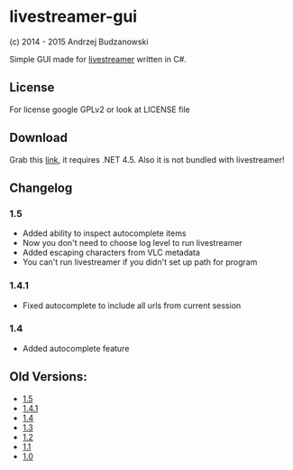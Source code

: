 ﻿# livestreamer-gui
(c) 2014 - 2015 Andrzej Budzanowski

Simple GUI made for [livestreamer](http://livestreamer.readthedocs.org/en/latest/) written in C#.

## License
For license google GPLv2 or look at LICENSE file

## Download
Grab this [link](https://dl.dropboxusercontent.com/u/35418266/dev/livestreamer-gui/livestreamer-gui-1.5.exe),
it requires .NET 4.5. Also it is not bundled with livestreamer!

## Changelog
### 1.5
* Added ability to inspect autocomplete items
* Now you don't need to choose log level to run livestreamer
* Added escaping characters from VLC metadata
* You can't run livestreamer if you didn't set up path for program

### 1.4.1
* Fixed autocomplete to include all urls from current session

### 1.4
* Added autocomplete feature

## Old Versions:
* [1.5](https://dl.dropboxusercontent.com/u/35418266/dev/livestreamer-gui/livestreamer-gui-1.5.exe)
* [1.4.1](https://dl.dropboxusercontent.com/u/35418266/dev/livestreamer-gui/livestreamer-gui-1.4.1.exe)
* [1.4](https://dl.dropboxusercontent.com/u/35418266/dev/livestreamer-gui/livestreamer-gui-1.4.exe)
* [1.3](https://dl.dropboxusercontent.com/u/35418266/dev/livestreamer-gui/livestreamer-gui-1.3.exe)
* [1.2](https://dl.dropboxusercontent.com/u/35418266/dev/livestreamer-gui/livestreamer-gui-1.2.exe)
* [1.1](https://dl.dropboxusercontent.com/u/35418266/dev/livestreamer-gui/livestreamer-gui-1.1.exe)
* [1.0](https://dl.dropboxusercontent.com/u/35418266/dev/livestreamer-gui/livestreamer-gui-1.0.exe)
